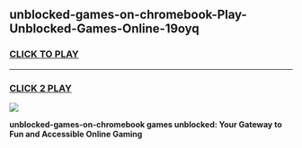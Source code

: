 
## unblocked-games-on-chromebook-Play-Unblocked-Games-Online-19oyq
<h3>
<a href="https://premium76.site?title=unblocked-games-on-chromebook&ref=25A">CLICK TO PLAY</a></h3>
<hr>

<h3>
<a href="https://premium76.site?title=unblocked-games-on-chromebook&ref=25A">CLICK 2 PLAY</a>
  
</h3>

<a href="https://premium76.site?title=unblocked-games-on-chromebook&ref=25A"><img src="https://clearcache.store/games.png"></a>


**unblocked-games-on-chromebook games unblocked: Your Gateway to Fun and Accessible Online Gaming**
